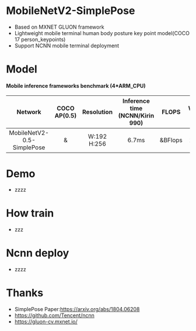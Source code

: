 # MobileNetV2-SimplePose
* Based on MXNET GLUON framework
* Lightweight mobile terminal human body posture key point model(COCO 17 person_keypoints)
* Support NCNN mobile terminal deployment
# Model 
#### Mobile inference frameworks benchmark (4*ARM_CPU)
Network|COCO AP(0.5)|Resolution|Inference time (NCNN/Kirin 990)|FLOPS|Weight size
:---:|:---:|:---:|:---:|:---:|:---:
MobileNetV2-0.5-SimplePose|&|W:192 H:256|6.7ms|&BFlops|2.9MB
# Demo
* zzzz
# How train
* zzz
# Ncnn deploy
* zzzz
# Thanks
* SimplePose Paper:https://arxiv.org/abs/1804.06208
* https://github.com/Tencent/ncnn
* https://gluon-cv.mxnet.io/
